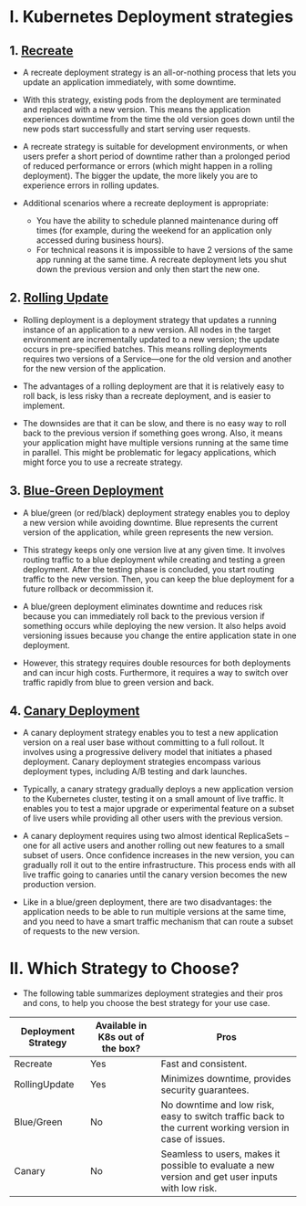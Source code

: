 # I. Kubernetes Deployment strategies
## 1. [Recreate]()
- A recreate deployment strategy is an all-or-nothing process that lets you update an application immediately, with some downtime. 

- With this strategy, existing pods from the deployment are terminated and replaced with a new version. This means the application experiences downtime from the time the old version goes down until the new pods start successfully and start serving user requests. 

- A recreate strategy is suitable for development environments, or when users prefer a short period of downtime rather than a prolonged period of reduced performance or errors (which might happen in a rolling deployment). The bigger the update, the more likely you are to experience errors in rolling updates.

- Additional scenarios where a recreate deployment is appropriate: 

    - You have the ability to schedule planned maintenance during off times (for example, during the weekend for an application only accessed during business hours). 
    - For technical reasons it is impossible to have 2 versions of the same app running at the same time. A recreate deployment lets you shut down the previous version and only then start the new one.
## 2. [Rolling Update]()
- Rolling deployment is a deployment strategy that updates a running instance of an application to a new version. All nodes in the target environment are incrementally updated to a new version; the update occurs in pre-specified batches. This means rolling deployments requires two versions of a Service—one for the old version and another for the new version of the application.

- The advantages of a rolling deployment are that it is relatively easy to roll back, is less risky than a recreate deployment, and is easier to implement.

- The downsides are that it can be slow, and there is no easy way to roll back to the previous version if something goes wrong. Also, it means your application might have multiple versions running at the same time in parallel. This might be problematic for legacy applications, which might force you to use a recreate strategy.
## 3. [Blue-Green Deployment]()
- A blue/green (or red/black) deployment strategy enables you to deploy a new version while avoiding downtime. Blue represents the current version of the application, while green represents the new version. 

- This strategy keeps only one version live at any given time. It involves routing traffic to a blue deployment while creating and testing a green deployment. After the testing phase is concluded, you start routing traffic to the new version. Then, you can keep the blue deployment for a future rollback or decommission it. 

- A blue/green deployment eliminates downtime and reduces risk because you can immediately roll back to the previous version if something occurs while deploying the new version. It also helps avoid versioning issues because you change the entire application state in one deployment. 

- However, this strategy requires double resources for both deployments and can incur high costs. Furthermore, it requires a way to switch over traffic rapidly from blue to green version and back.
## 4. [Canary Deployment]()
- A canary deployment strategy enables you to test a new application version on a real user base without committing to a full rollout. It involves using a progressive delivery model that initiates a phased deployment. Canary deployment strategies encompass various deployment types, including A/B testing and dark launches.

- Typically, a canary strategy gradually deploys a new application version to the Kubernetes cluster, testing it on a small amount of live traffic. It enables you to test a major upgrade or experimental feature on a subset of live users while providing all other users with the previous version.

- A canary deployment requires using two almost identical ReplicaSets – one for all active users and another rolling out new features to a small subset of users. Once confidence increases in the new version, you can gradually roll it out to the entire infrastructure. This process ends with all live traffic going to canaries until the canary version becomes the new production version.

- Like in a blue/green deployment, there are two disadvantages: the application needs to be able to run multiple versions at the same time, and you need to have a smart traffic mechanism that can route a subset of requests to the new version.

# II. Which Strategy to Choose?
* The following table summarizes deployment strategies and their pros and cons, to help you choose the best strategy for your use case.

|Deployment Strategy|Available in K8s out of the box?|Pros|
|---|---|---|
|Recreate|Yes| Fast and consistent.|
|RollingUpdate|Yes| 	Minimizes downtime, provides security guarantees.|
|Blue/Green|No| No downtime and low risk, easy to switch traffic back to the current working version in case of issues.|
|Canary|No| Seamless to users, makes it possible to evaluate a new version and get user inputs with low risk.|